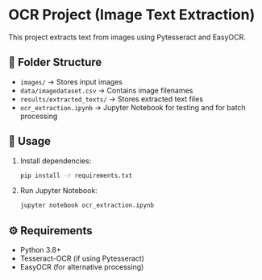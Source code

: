 # OCR Project (Image Text Extraction)

This project extracts text from images using Pytesseract and EasyOCR.

## 📂 Folder Structure
- `images/` → Stores input images
- `data/imagedataset.csv` → Contains image filenames
- `results/extracted_texts/` → Stores extracted text files
- `ocr_extraction.ipynb` → Jupyter Notebook for testing and  for batch processing

## 🚀 Usage
1. Install dependencies:  
   ```bash
   pip install -r requirements.txt
   ```

2. Run Jupyter Notebook:  
   ```bash
   jupyter notebook ocr_extraction.ipynb
   ```

## ⚙️ Requirements
- Python 3.8+
- Tesseract-OCR (if using Pytesseract)
- EasyOCR (for alternative processing)
